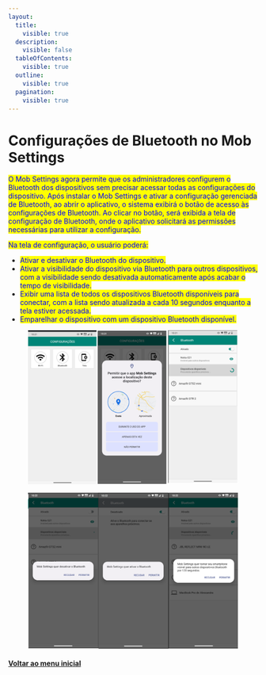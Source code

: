 ```yaml
---
layout:
  title:
    visible: true
  description:
    visible: false
  tableOfContents:
    visible: true
  outline:
    visible: true
  pagination:
    visible: true
---
```


# Configurações de Bluetooth no Mob Settings

<mark style="color:blue;">O Mob Settings agora permite que os administradores configurem o Bluetooth dos dispositivos sem precisar acessar todas as configurações do dispositivo. Após instalar o Mob Settings e ativar a configuração gerenciada de Bluetooth, ao abrir o aplicativo, o sistema exibirá o botão de acesso às configurações de Bluetooth. Ao clicar no botão, será exibida a tela de configuração de Bluetooth, onde o aplicativo solicitará as permissões necessárias para utilizar a configuração.</mark>

<mark style="color:blue;">Na tela de configuração, o usuário poderá:</mark>

* <mark style="color:blue;">Ativar e desativar o Bluetooth do dispositivo.</mark>
* <mark style="color:blue;">Ativar a visibilidade do dispositivo via Bluetooth para outros dispositivos, com a visibilidade sendo desativada automaticamente após acabar o tempo de visibilidade.</mark>
* <mark style="color:blue;">Exibir uma lista de todos os dispositivos Bluetooth disponíveis para conectar, com a lista sendo atualizada a cada 10 segundos enquanto a tela estiver acessada.</mark>
* <mark style="color:blue;">Emparelhar o dispositivo com um dispositivo Bluetooth disponível.</mark>

<figure><img src="../../.gitbook/assets/image (1).png" alt=""><figcaption></figcaption></figure>

<figure><img src="../../.gitbook/assets/image (227).png" alt=""><figcaption></figcaption></figure>

[**Voltar ao menu inicial**](./)
